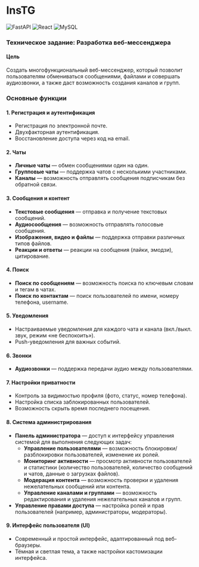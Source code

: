 # InsTG

![FastAPI](https://img.shields.io/badge/FastAPI-005571?style=for-the-badge&logo=fastapi) ![React](https://img.shields.io/badge/react-%2320232a.svg?style=for-the-badge&logo=react&logoColor=%2361DAFB) ![MySQL](https://img.shields.io/badge/MySQL-4479A1?style=for-the-badge&logo=mysql&logoColor=white)

### Техническое задание: Разработка веб-мессенджера

#### Цель
Создать многофункциональный веб-мессенджер, который позволит пользователям обмениваться сообщениями, файлами и совершать аудиозвонки, а также даст возможность создания каналов и групп.

### Основные функции

#### 1. **Регистрация и аутентификация**
   - Регистрация по электронной почте.
   - Двухфакторная аутентификация.
   - Восстановление доступа через код на email.

#### 2. **Чаты**
   - **Личные чаты** — обмен сообщениями один на один.
   - **Групповые чаты** — поддержка чатов с несколькими участниками.
   - **Каналы** — возможность отправлять сообщения подписчикам без обратной связи.

#### 3. **Сообщения и контент**
   - **Текстовые сообщения** — отправка и получение текстовых сообщений.
   - **Аудиосообщения** — возможность отправлять голосовые сообщения.
   - **Изображения, видео и файлы** — поддержка отправки различных типов файлов.
   - **Реакции и ответы** — реакции на сообщения (лайки, эмодзи), цитирование.

#### 4. **Поиск**
   - **Поиск по сообщениям** — возможность поиска по ключевым словам и тегам в чатах.
   - **Поиск по контактам** — поиск пользователей по имени, номеру телефона, username.

#### 5. **Уведомления**
   - Настраиваемые уведомления для каждого чата и канала (вкл./выкл. звук, режим «не беспокоить»).
   - Push-уведомления для важных событий.

#### 6. **Звонки**
   - **Аудиозвонки** — поддержка передачи аудио между пользователями.

#### 7. **Настройки приватности**
   - Контроль за видимостью профиля (фото, статус, номер телефона).
   - Настройка списка заблокированных пользователей.
   - Возможность скрыть время последнего посещения.

#### 8. **Система администрирования**
   - **Панель администратора** — доступ к интерфейсу управления системой для выполнения следующих задач:
     - **Управление пользователями** — возможность блокировки/разблокировки пользователей, изменение их ролей.
     - **Мониторинг активности** — просмотр активности пользователей и статистики (количество пользователей, количество сообщений и чатов, данные о загрузках файлов).
     - **Модерация контента** — возможность проверки и удаления нежелательных сообщений или контента.
     - **Управление каналами и группами** — возможность редактирования и удаления нежелательных каналов и групп.
   - **Управление правами доступа** — настройка ролей и прав пользователей (например, администраторы, модераторы).

#### 9. **Интерфейс пользователя (UI)**
   - Современный и простой интерфейс, адаптированный под веб-браузеры.
   - Тёмная и светлая тема, а также настройки кастомизации интерфейса.
